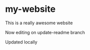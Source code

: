 # my-website

This is a really awesome website

Now editing on update-readme branch

Updated locally